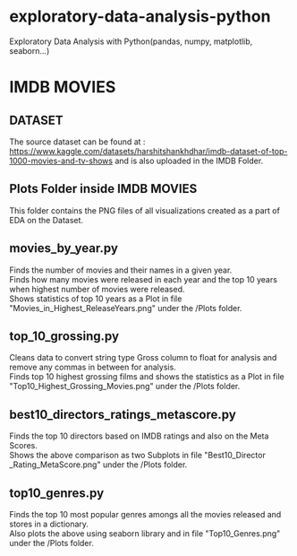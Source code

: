 # exploratory-data-analysis-python
Exploratory Data Analysis with Python(pandas, numpy, matplotlib, seaborn...)

# IMDB MOVIES
## DATASET
The source dataset can be found at : https://www.kaggle.com/datasets/harshitshankhdhar/imdb-dataset-of-top-1000-movies-and-tv-shows and is also uploaded in the IMDB Folder.  

## Plots Folder inside IMDB MOVIES
This folder contains the PNG files of all visualizations created as a part of EDA on the Dataset.  

## movies_by_year.py
Finds the number of movies and their names in a given year.  
Finds how many movies were released in each year and the top 10 years when highest number of movies were released.  
Shows statistics of top 10 years as a Plot in file "Movies_in_Highest_ReleaseYears.png" under the /Plots folder.  

## top_10_grossing.py
Cleans data to convert string type Gross column to float for analysis and remove any commas in between for analysis.  
Finds top 10 highest grossing films and shows the statistics as a Plot in file "Top10_Highest_Grossing_Movies.png" under the /Plots folder.  

## best10_directors_ratings_metascore.py
Finds the top 10 directors based on IMDB ratings and also on the Meta Scores.  
Shows the above comparison as two Subplots in file "Best10_Director _Rating_MetaScore.png" under the /Plots folder.  

## top10_genres.py
Finds the top 10 most popular genres amongs all the movies released and stores in a dictionary.  
Also plots the above using seaborn library and in file "Top10_Genres.png" under the /Plots folder.
